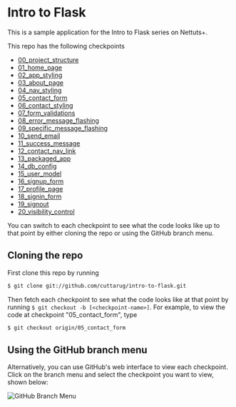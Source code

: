 # Intro to Flask

This is a sample application for the Intro to Flask series on Nettuts+.

This repo has the following checkpoints
* [00\_project\_structure](https://github.com/cuttarug/intro-to-flask/tree/00_project_structure)
* [01\_home\_page](https://github.com/cuttarug/intro-to-flask/tree/01_home_page)
* [02\_app\_styling](https://github.com/cuttarug/intro-to-flask/tree/02_app_styling)
* [03\_about\_page](https://github.com/cuttarug/intro-to-flask/tree/03_about_page)
* [04\_nav\_styling](https://github.com/cuttarug/intro-to-flask/tree/04_nav_styling)
* [05\_contact\_form](https://github.com/cuttarug/intro-to-flask/tree/05_contact_form)
* [06_contact_styling](https://github.com/cuttarug/intro-to-flask/tree/06_contact_styling)
* [07\_form\_validations](https://github.com/cuttarug/intro-to-flask/tree/07_form_validations)
* [08\_error\_message\_flashing](https://github.com/cuttarug/intro-to-flask/tree/08_error_message_flashing)
* [09\_specific\_message\_flashing](https://github.com/cuttarug/intro-to-flask/tree/09_specific_message_flashing)
* [10\_send\_email](https://github.com/cuttarug/intro-to-flask/tree/10_send_email)
* [11\_success\_message](https://github.com/cuttarug/intro-to-flask/tree/11_success_message)
* [12\_contact\_nav\_link](https://github.com/cuttarug/intro-to-flask/tree/12_contact_nav_link)
* [13\_packaged\_app](https://github.com/cuttarug/intro-to-flask/tree/13_packaged_app)
* [14\_db_config](https://github.com/cuttarug/intro-to-flask/tree/14_db_config)
* [15\_user\_model](https://github.com/cuttarug/intro-to-flask/tree/15_user_model)
* [16\_signup\_form](https://github.com/cuttarug/intro-to-flask/tree/16_signup_form)
* [17\_profile\_page](https://github.com/cuttarug/intro-to-flask/tree/17_profile_page)
* [18\_signin\_form](https://github.com/cuttarug/intro-to-flask/tree/18_signin_form)
* [19\_signout](https://github.com/cuttarug/intro-to-flask/tree/19_signout)
* [20\_visibility\_control](https://github.com/cuttarug/intro-to-flask/tree/20_visibility_control)

You can switch to each checkpoint to see what the code looks like up to that point by either cloning the repo or using the GitHub branch menu.

## Cloning the repo
First clone this repo by running
```bash
$ git clone git://github.com/cuttarug/intro-to-flask.git
```

Then fetch each checkpoint to see what the code looks like at that point by running `$ git checkout -b [<checkpoint-name>]`. For example, to view the code at checkpoint "05\_contact\_form", type
```bash
$ git checkout origin/05_contact_form
```

## Using the GitHub branch menu
Alternatively, you can use GitHub's web interface to view each checkpoint. Click on the branch menu and select the checkpoint you want to view, shown below:

![GitHub Branch Menu](https://raw.github.com/cuttarug/intro-to-flask/master/intro_to_flask/static/img/branch-menu.png)
